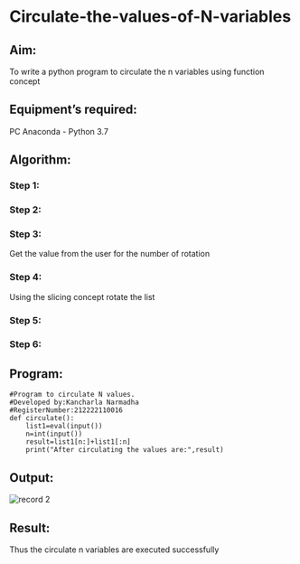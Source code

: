 # Circulate-the-values-of-N-variables
## Aim:
To write a python program to circulate the n variables using function concept
## Equipment’s required:
PC
Anaconda - Python 3.7
## Algorithm: 
### Step 1: 
### Step 2: 
### Step 3: 
Get the value from the user for the number of rotation
### Step 4: 
Using the slicing concept rotate the list

### Step 5: 
### Step 6: 
## Program:
```
#Program to circulate N values.
#Developed by:Kancharla Narmadha 
#RegisterNumber:212222110016
def circulate():
    list1=eval(input())
    n=int(input())
    result=list1[n:]+list1[:n]
    print("After circulating the values are:",result)
```

## Output:




![record 2](https://user-images.githubusercontent.com/119559316/226272387-9dd4cd3a-4f6e-4ccd-9ba1-a243d929add5.png)

## Result:
Thus the circulate n variables are executed successfully
